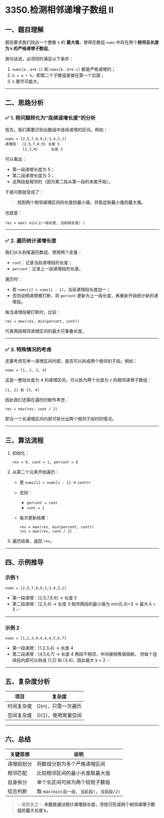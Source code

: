 # 3350.检测相邻递增子数组 II


## 一、题目理解

题目要求我们找出一个整数 `k` 的 **最大值**，使得在数组 `nums` 中存在两个**相邻且长度为 `k` 的严格递增子数组**。

换句话说，必须同时满足以下条件：

1. `nums[a..a+k-1]` 和 `nums[b..b+k-1]` 都是严格递增的；
2. `b = a + k`，即第二个子数组紧接在第一个后面；
3. `k` 要尽可能大。

---

## 二、思路分析

### ✅ 1. 将问题转化为“连续递增长度”的分析

首先，我们需要识别出数组中连续递增的区间。例如：

```
nums = [2,5,7,8,9,2,3,4,3,1]
递增段： [2,5,7,8,9] 长度 5
        [2,3,4]      长度 3
```

可以看出：

* 第一段递增长度为 5；
* 第二段递增长度为 3；
* 这两段是相邻的（因为第二段从第一段的末尾开始）。

于是问题就变成了：

> **找到两个相邻递增区间的长度的最小值，并取这些最小值的最大值。**

也就是：

```
res = max( min(上一段长度, 当前段长度) )
```

---

### ✅ 2. 遍历统计递增长度

我们从头到尾遍历数组，使用两个变量：

* `cont`：记录当前递增段的长度；
* `percont`：记录上一段递增段的长度。

遍历时：

* 若 `nums[i] > nums[i - 1]`，当前递增段长度加一；
* 否则说明递增被打断，将 `percont` 更新为上一段长度，再重新开始统计新的递增段。

每当递增段被打断时，比较：

```
res = max(res, min(percont, cont))
```

代表两段相邻递增区间的最大可重叠长度。

---

### ✅ 3. 特殊情况的考虑

还要考虑在单一递增区间内部，是否可以拆成两个相邻的子段。例如：

```
nums = [1, 2, 3, 4]
```

这是一整段长度为 4 的递增区间，可以拆为两个长度为 `2` 的相邻递增子数组：

```
[1, 2] 和 [3, 4]
```

因此我们还需在遍历时额外考虑：

```
res = max(res, cont / 2)
```

即当一个长递增区间内部可拆分出两个相邻子段时的情况。

---

## 三、算法流程

1. 初始化：

   ```
   res = 0, cont = 1, percont = 0
   ```
2. 从第二个元素开始遍历：

   * 若 `nums[i] > nums[i - 1]` → `cont++`
   * 否则：

     * `percont = cont`
     * `cont = 1`
   * 每次更新结果：

     ```
     res = max(res, min(percont, cont))
     res = max(res, cont / 2)
     ```
3. 遍历结束，返回 `res`。

---

## 四、示例推导

### 示例 1

```
nums = [2,5,7,8,9,2,3,4,3,1]
```

* 第一段递增：[2,5,7,8,9] → 长度 5
* 第二段递增：[2,3,4] → 长度 3
  相邻两段的最小值为 min(5,3)=3 → 最大 k = 3 ✅

---

### 示例 2

```
nums = [1,2,3,4,4,4,4,5,6,7]
```

* 第一段递增：[1,2,3,4] → 长度 4
* 第二段递增：[4,5,6,7] → 长度 4
  两段不相邻，中间被相等值隔断。
  但每个连续段内部可以拆成 [1,2] 和 [3,4]，因此最大 k = 2 ✅

---

## 五、复杂度分析

| 项目    | 复杂度         |
| ----- | ----------- |
| 时间复杂度 | O(n)，只需一次遍历 |
| 空间复杂度 | O(1)，使用常量空间 |

---

## 六、总结

| 关键思想  | 说明                            |
| ----- | ----------------------------- |
| 递增段划分 | 将数组分割为多个严格递增区间                |
| 相邻匹配  | 比较相邻区间的最小长度取最大值               |
| 自身拆分  | 单个长区间可拆为两个较短子数组               |
| 综合判断  | 取 `max(min(前一段, 当前段), 当前段/2)` |

> 💡 简而言之：
> **本题是通过统计递增段长度，寻找可形成两个相邻递增子数组的最大长度 k。**

